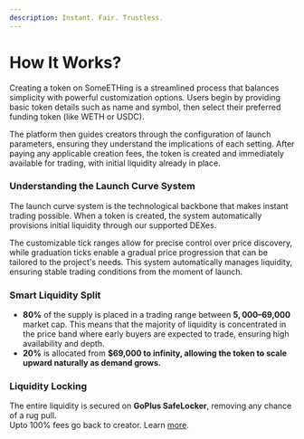 ```yaml
---
description: Instant. Fair. Trustless.
---
```


# How It Works?

Creating a token on SomeETHing is a streamlined process that balances simplicity with powerful customization options. Users begin by providing basic token details such as name and symbol, then select their preferred funding token (like WETH or USDC).&#x20;

The platform then guides creators through the configuration of launch parameters, ensuring they understand the implications of each setting. After paying any applicable creation fees, the token is created and immediately available for trading, with initial liquidity already in place.

### Understanding the Launch Curve System

The launch curve system is the technological backbone that makes instant trading possible. When a token is created, the system automatically provisions initial liquidity through our supported DEXes.&#x20;

The customizable tick ranges allow for precise control over price discovery, while graduation ticks enable a gradual price progression that can be tailored to the project's needs. This system automatically manages liquidity, ensuring stable trading conditions from the moment of launch.

### **Smart Liquidity Split**

- **80%** of the supply is placed in a trading range between **$5,000–$69,000** market cap. This means that the majority of liquidity is concentrated in the price band where early buyers are expected to trade, ensuring high availability and depth.
- **20%** is allocated from **$69,000 to infinity, allowing the token to scale upward naturally as demand grows.**

### **Liquidity Locking**

The entire liquidity is secured on **GoPlus SafeLocker**, removing any chance of a rug pull.\
Upto 100% fees go back to creator. Learn [more](https://app.gitbook.com/o/-MQ1LAmeYHwnX6CMvzr3/s/hDsk514HqVAoQzcmVV6j/~/changes/13/token-economics-and-fees).
